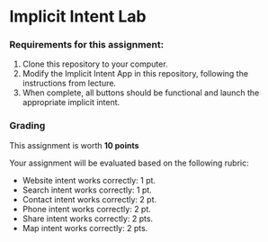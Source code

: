 # Implicit Intent Lab

### Requirements for this assignment:

1. Clone this repository to your computer.
2. Modify the Implicit Intent App in this repository, following the instructions from lecture.  
3. When complete, all buttons should be functional and launch the appropriate implicit intent.


### Grading

This assignment is worth **10  points**

Your assignment will be evaluated based on the following rubric:
- Website intent works correctly: 1 pt.
- Search intent works correctly: 1 pt.
- Contact intent works correctly: 2 pt.
- Phone intent works correctly: 2 pt.
- Share intent works correctly: 2 pts.
- Map intent works correctly: 2 pts.
